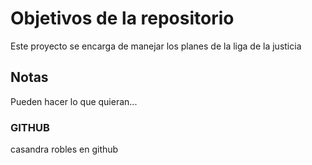 # Objetivos de la repositorio

Este proyecto se encarga de manejar los planes de la liga de la justicia


## Notas
Pueden hacer lo que quieran...

### GITHUB
casandra robles en github
